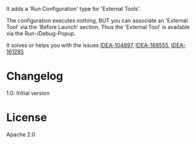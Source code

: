 It adds a 'Run Configuration' type for 'External Tools'.
<p>
The configuration executes nothing, BUT you can associate an 'External Tool' via the 'Before Launch' section.
Thus the 'External Tool' is available via the Run-/Debug-Popup.
</p>
It solves or helps you with the issues
<a href="https://youtrack.jetbrains.com/issue/IDEA-104897">IDEA-104897</a>,
<a href="https://youtrack.jetbrains.com/issue/IDEA-168555">IDEA-168555</a>,
<a href="https://youtrack.jetbrains.com/issue/IDEA-161285">IDEA-161285</a>

<h1>Changelog</h1>
1.0: Initial version

<h1>License</h1>
Apache 2.0